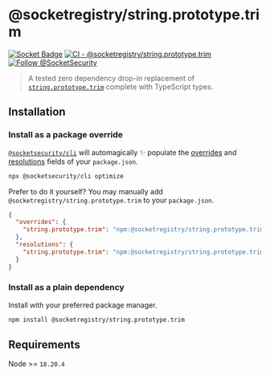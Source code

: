 # @socketregistry/string.prototype.trim

[![Socket Badge](https://socket.dev/api/badge/npm/package/@socketregistry/string.prototype.trim)](https://socket.dev/npm/package/@socketregistry/string.prototype.trim)
[![CI - @socketregistry/string.prototype.trim](https://github.com/SocketDev/socket-registry-js/actions/workflows/test.yml/badge.svg)](https://github.com/SocketDev/socket-registry-js/actions/workflows/test.yml)
[![Follow @SocketSecurity](https://img.shields.io/twitter/follow/SocketSecurity?style=social)](https://twitter.com/SocketSecurity)

> A tested zero dependency drop-in replacement of
> [`string.prototype.trim`](https://socket.dev/npm/package/string.prototype.trim)
> complete with TypeScript types.

## Installation

### Install as a package override

[`@socketsecurity/cli`](https://socket.dev/npm/package/@socketsecurity/cli) will
automagically :sparkles: populate the
[overrides](https://docs.npmjs.com/cli/v9/configuring-npm/package-json#overrides)
and [resolutions](https://yarnpkg.com/configuration/manifest#resolutions) fields
of your `package.json`.

```sh
npx @socketsecurity/cli optimize
```

Prefer to do it yourself? You may manually add
`@socketregistry/string.prototype.trim` to your `package.json`.

```json
{
  "overrides": {
    "string.prototype.trim": "npm:@socketregistry/string.prototype.trim@^1"
  },
  "resolutions": {
    "string.prototype.trim": "npm:@socketregistry/string.prototype.trim@^1"
  }
}
```

### Install as a plain dependency

Install with your preferred package manager.

```sh
npm install @socketregistry/string.prototype.trim
```

## Requirements

Node >= `18.20.4`
